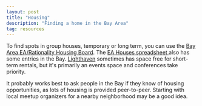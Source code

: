 ```yaml
---
layout: post
title: "Housing"
description: "Finding a home in the Bay Area"
tag: resources
---
```


To find spots in group houses, temporary or long term, you can use the [Bay Area EA/Rationality
Housing Board](https://www.facebook.com/groups/2266502166822026/).  The [EA Houses spreadsheet
](https://coda.io/d/EA-Houses_dePaxf_RJiq/EA-Houses-couchsurfing-renting-to-give_suGq6#_lurkc) also
has some entries in the Bay. [Lighthaven](https://www.lighthaven.space/) sometimes has space free
for short-term rentals, but it's primarily an events space and conferences take priority.

It probably works best to ask people in the Bay if they know of housing opportunities, as lots of
housing is provided peer-to-peer. Starting with local meetup organizers for a nearby neighborhood
may be a good idea.
